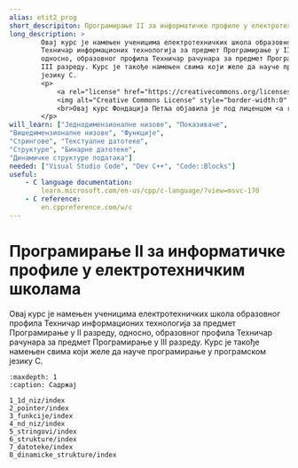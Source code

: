 ```yaml
---
alias: etit2_prog
short_descripiton: Програмирање II за информатичке профиле у електротехничким школама
long_description: >
        Овај курс је намењен ученицима електротехничких школа образовног профила
        Техничар информационих технологија за предмет Програмирање у II разреду,
        односно, образовног профила Техничар рачунара за предмет Програмирање у
        III разреду. Курс је такође намењен свима који желе да науче програмирање у програмском
        језику C.
        <p>
            <a rel="license" href="https://creativecommons.org/licenses/by/4.0/deed.sr_LATN">
            <img alt="Creative Commons License" style="border-width:0" src="https://i.creativecommons.org/l/by/4.0/88x31.png"></a>
            <br>Овај курс Фондација Петља објавила je под лиценцом <a rel="license" href="https://creativecommons.org/licenses/by/4.0/deed.sr_LATN">Creative Commons Autorstvo 4.0 Međunarodna Licenca (CC BY 4.0)</a>.
        </p>
will_learn: ["Једнодимензионалне низове", "Показиваче",
"Вишедимензионалне низове", "Функције",
"Стрингове", "Текстуалне датотеке",
"Структуре", "Бинарне датотеке",
"Динамичке структуре података"]
needed: ["Visual Studio Code", "Dev C++", "Code::Blocks"]
useful: 
    - C language documentation:
        learn.microsoft.com/en-us/cpp/c-language/?view=msvc-170
    - C reference:
        en.cppreference.com/w/c
---
```

# Програмирање II за информатичке профиле у електротехничким школама

Овај курс је намењен ученицима електротехничких школа образовног профила
Техничар информационих технологија за предмет Програмирање у II разреду,
односно, образовног профила Техничар рачунара за предмет Програмирање у
III разреду. Курс је такође намењен свима који желе да науче програмирање у програмском
језику C.

```{toctree}
:maxdepth: 1
:caption: Садржај

1_1d_niz/index
2_pointer/index
3_funkcije/index
4_nd_niz/index
5_stringovi/index
6_strukture/index
7_datoteke/index
8_dinamicke_strukture/index
```
